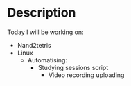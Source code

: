 # Description

Today I will be working on:
  - Nand2tetris
  - Linux 
    - Automatising: 
      - Studying sessions script
        - Video recording uploading


